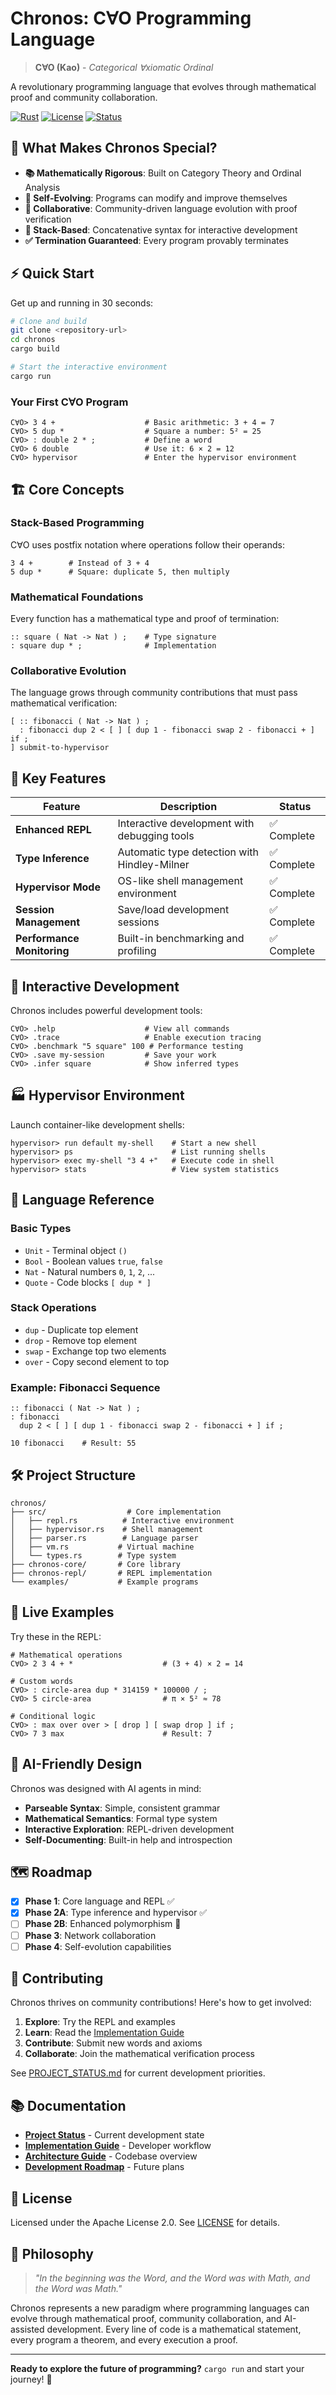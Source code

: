 # Chronos: C∀O Programming Language

> **C∀O (Kao)** - *Categorical ∀xiomatic Ordinal*

A revolutionary programming language that evolves through mathematical proof and community collaboration.

[![Rust](https://img.shields.io/badge/rust-2024-orange.svg)](https://rustlang.org)
[![License](https://img.shields.io/badge/license-Apache%202.0-blue.svg)](LICENSE)
[![Status](https://img.shields.io/badge/status-alpha-yellow.svg)](PROJECT_STATUS.md)

## 🚀 What Makes Chronos Special?

- **📚 Mathematically Rigorous**: Built on Category Theory and Ordinal Analysis
- **🧬 Self-Evolving**: Programs can modify and improve themselves
- **🤝 Collaborative**: Community-driven language evolution with proof verification
- **📏 Stack-Based**: Concatenative syntax for interactive development
- **✅ Termination Guaranteed**: Every program provably terminates

## ⚡ Quick Start

Get up and running in 30 seconds:

```bash
# Clone and build
git clone <repository-url>
cd chronos
cargo build

# Start the interactive environment
cargo run
```

### Your First C∀O Program

```cao
C∀O> 3 4 +                    # Basic arithmetic: 3 + 4 = 7
C∀O> 5 dup *                  # Square a number: 5² = 25
C∀O> : double 2 * ;           # Define a word
C∀O> 6 double                 # Use it: 6 × 2 = 12
C∀O> hypervisor               # Enter the hypervisor environment
```

## 🏗️ Core Concepts

### Stack-Based Programming
C∀O uses postfix notation where operations follow their operands:
```cao
3 4 +        # Instead of 3 + 4
5 dup *      # Square: duplicate 5, then multiply
```

### Mathematical Foundations
Every function has a mathematical type and proof of termination:
```cao
:: square ( Nat -> Nat ) ;    # Type signature
: square dup * ;              # Implementation
```

### Collaborative Evolution
The language grows through community contributions that must pass mathematical verification:
```cao
[ :: fibonacci ( Nat -> Nat ) ;
  : fibonacci dup 2 < [ ] [ dup 1 - fibonacci swap 2 - fibonacci + ] if ;
] submit-to-hypervisor
```

## 🎯 Key Features

| Feature | Description | Status |
|---------|-------------|--------|
| **Enhanced REPL** | Interactive development with debugging tools | ✅ Complete |
| **Type Inference** | Automatic type detection with Hindley-Milner | ✅ Complete |
| **Hypervisor Mode** | OS-like shell management environment | ✅ Complete |
| **Session Management** | Save/load development sessions | ✅ Complete |
| **Performance Monitoring** | Built-in benchmarking and profiling | ✅ Complete |

## 🧠 Interactive Development

Chronos includes powerful development tools:

```cao
C∀O> .help                    # View all commands
C∀O> .trace                   # Enable execution tracing
C∀O> .benchmark "5 square" 100 # Performance testing
C∀O> .save my-session         # Save your work
C∀O> .infer square            # Show inferred types
```

## 🏭 Hypervisor Environment

Launch container-like development shells:

```cao
hypervisor> run default my-shell    # Start a new shell
hypervisor> ps                      # List running shells
hypervisor> exec my-shell "3 4 +"   # Execute code in shell
hypervisor> stats                   # View system statistics
```

## 📖 Language Reference

### Basic Types
- `Unit` - Terminal object `()`
- `Bool` - Boolean values `true`, `false`
- `Nat` - Natural numbers `0`, `1`, `2`, ...
- `Quote` - Code blocks `[ dup * ]`

### Stack Operations
- `dup` - Duplicate top element
- `drop` - Remove top element
- `swap` - Exchange top two elements
- `over` - Copy second element to top

### Example: Fibonacci Sequence
```cao
:: fibonacci ( Nat -> Nat ) ;
: fibonacci 
  dup 2 < [ ] [ dup 1 - fibonacci swap 2 - fibonacci + ] if ;

10 fibonacci    # Result: 55
```

## 🛠️ Project Structure

```
chronos/
├── src/                  # Core implementation
│   ├── repl.rs          # Interactive environment
│   ├── hypervisor.rs    # Shell management
│   ├── parser.rs        # Language parser
│   ├── vm.rs           # Virtual machine
│   └── types.rs        # Type system
├── chronos-core/       # Core library
├── chronos-repl/       # REPL implementation
└── examples/           # Example programs
```

## 🎪 Live Examples

Try these in the REPL:

```cao
# Mathematical operations
C∀O> 2 3 4 + *                    # (3 + 4) × 2 = 14

# Custom words
C∀O> : circle-area dup * 314159 * 100000 / ;
C∀O> 5 circle-area                # π × 5² ≈ 78

# Conditional logic
C∀O> : max over over > [ drop ] [ swap drop ] if ;
C∀O> 7 3 max                      # Result: 7
```

## 🤖 AI-Friendly Design

Chronos was designed with AI agents in mind:
- **Parseable Syntax**: Simple, consistent grammar
- **Mathematical Semantics**: Formal type system
- **Interactive Exploration**: REPL-driven development
- **Self-Documenting**: Built-in help and introspection

## 🗺️ Roadmap

- [x] **Phase 1**: Core language and REPL ✅
- [x] **Phase 2A**: Type inference and hypervisor ✅
- [ ] **Phase 2B**: Enhanced polymorphism 🚧
- [ ] **Phase 3**: Network collaboration
- [ ] **Phase 4**: Self-evolution capabilities

## 🤝 Contributing

Chronos thrives on community contributions! Here's how to get involved:

1. **Explore**: Try the REPL and examples
2. **Learn**: Read the [Implementation Guide](IMPLEMENTATION_GUIDE.md)
3. **Contribute**: Submit new words and axioms
4. **Collaborate**: Join the mathematical verification process

See [PROJECT_STATUS.md](PROJECT_STATUS.md) for current development priorities.

## 📚 Documentation

- [**Project Status**](PROJECT_STATUS.md) - Current development state
- [**Implementation Guide**](IMPLEMENTATION_GUIDE.md) - Developer workflow
- [**Architecture Guide**](ARCHITECTURE_GUIDE.md) - Codebase overview
- [**Development Roadmap**](DEVELOPMENT_ROADMAP.md) - Future plans

## 📄 License

Licensed under the Apache License 2.0. See [LICENSE](LICENSE) for details.

## 🌟 Philosophy

> *"In the beginning was the Word, and the Word was with Math, and the Word was Math."*

Chronos represents a new paradigm where programming languages can evolve through mathematical proof, community collaboration, and AI-assisted development. Every line of code is a mathematical statement, every program a theorem, and every execution a proof.

---

**Ready to explore the future of programming?** `cargo run` and start your journey! 🚀